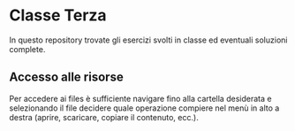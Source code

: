 # Classe Terza

In questo repository trovate gli esercizi svolti in classe ed eventuali soluzioni complete.

## Accesso alle risorse

Per accedere ai files è sufficiente navigare fino alla cartella desiderata e selezionando il file decidere quale operazione compiere nel menù in alto a destra (aprire, scaricare, copiare il contenuto, ecc.).
